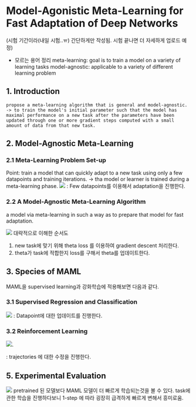 # Model-Agonistic Meta-Learning for Fast Adaptation of Deep Networks

(시험 기간이라(내일 시험..ㅠ) 간단하게만 작성됨. 시험 끝나면 더 자세하게 업로드 예정)

- 모르는 용어 정리
  meta-learning: goal is to train a model on a variety of learning tasks
  model-agnostic: applicable to a variety of different learning problem

## 1. Introduction

    propose a meta-learning algorithm that is general and model-agnostic.
    -> to train the model's initial parameter such that the model has maximal performance on a new task after the parameters have been updated through one or more gradient steps computed with a small amount of data from that new task.

## 2. Model-Agnostic Meta-Learning

### 2.1 Meta-Learning Problem Set-up

Point: train a model that can quickly adapt to a new task using only a few datapoints and training iterations.
-> tha model or learner is trained during a meta-learning phase.
![](https://www.google.com/url?sa=i&url=https%3A%2F%2Fmedium.com%2F%40saketdingliwal97%2Fmodel-agnostic-meta-learning-maml-an-intuitive-way-f7539e043c0b&psig=AOvVaw15vM-b5Zd76Di36cA-_w_v&ust=1618196217726000&source=images&cd=vfe&ved=0CAIQjRxqFwoTCNjB_-eY9e8CFQAAAAAdAAAAABAY)
: Few datapoints를 이용해서 adaptation을 진행한다.

### 2.2 A Model-Agnostic Meta-Learning Algorithm

a model via meta-learning in such a way as to prepare that model for fast adaptation.

![](https://www.cellstrat.com/wp-content/uploads/2020/08/Algo-1.png)
대략적으로 이해한 순서도
1. new task에 맞기 위해 theta loss 를 이용하여 gradient descent 처리한다.
2. theta가 task에 적합한지 loss를 구해서 theta를 업데이트한다.

## 3. Species of MAML

MAML을 supervised learning과 강화학습에 적용해보면 다음과 같다.

### 3.1 Supervised Regression and Classification

![](https://jiminsun.github.io/assets/images/maml.png)
: Datapoint에 대한 업데이트를 진행한다.

### 3.2 Reinforcement Learning

![](https://encrypted-tbn0.gstatic.com/images?q=tbn:ANd9GcRWLJ4y12EsjnmqNTdjd4X2bDsIP5xmYo4ZGmwwqE4vK0UeU6UphNZQUlGnzhXuHk49U3g&usqp=CAU).  

: trajectories 에 대한 수정을 진행한다.

## 5. Experimental Evaluation

![](https://img1.daumcdn.net/thumb/R1280x0/?scode=mtistory2&fname=https%3A%2F%2Fblog.kakaocdn.net%2Fdn%2FmjZWY%2FbtqzIzmPV54%2F8Wp3CtYfdJAxDN54QmbRYK%2Fimg.png)
pretrained 된 모델보다 MAML 모델이 더 빠르게 학습되는것을 볼 수 있다. task에 관한 학습을 진행하다보니 1-step 에 따라 굉장히 급격하게 빠르게 변해서 흥미로움.
